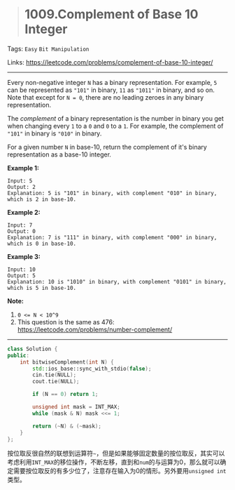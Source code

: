 > # 1009.Complement of Base 10 Integer

Tags: `Easy` `Bit Manipulation`

Links: https://leetcode.com/problems/complement-of-base-10-integer/

----

Every non-negative integer `N` has a binary representation. For example, `5` can be represented as `"101"` in binary, `11` as `"1011"` in binary, and so on. Note that except for `N = 0`, there are no leading zeroes in any binary representation.

The *complement* of a binary representation is the number in binary you get when changing every `1` to a `0` and `0` to a `1`. For example, the complement of `"101"` in binary is `"010"` in binary.

For a given number `N` in base-10, return the complement of it's binary representation as a base-10 integer.

**Example 1:**

```
Input: 5
Output: 2
Explanation: 5 is "101" in binary, with complement "010" in binary, which is 2 in base-10.
```

**Example 2:**

```
Input: 7
Output: 0
Explanation: 7 is "111" in binary, with complement "000" in binary, which is 0 in base-10.
```

**Example 3:**

```
Input: 10
Output: 5
Explanation: 10 is "1010" in binary, with complement "0101" in binary, which is 5 in base-10.
```

**Note:**

1. `0 <= N < 10^9`
2. This question is the same as 476: https://leetcode.com/problems/number-complement/

------

```c++
class Solution {
public:
    int bitwiseComplement(int N) {
        std::ios_base::sync_with_stdio(false);
        cin.tie(NULL);
        cout.tie(NULL);

        if (N == 0) return 1;

        unsigned int mask = INT_MAX;
        while (mask & N) mask <<= 1;

        return (~N) & (~mask);
    }
};
```

按位取反很自然的联想到运算符`~`，但是如果能够固定数量的按位取反，其实可以考虑利用`INT_MAX`的移位操作，不断左移，直到和`num`的与运算为0，那么就可以确定需要按位取反的有多少位了，注意存在输入为0的情形。另外要用`unsigned int`类型。